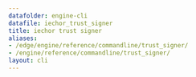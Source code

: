 ```yaml
---
datafolder: engine-cli
datafile: iechor_trust_signer
title: iechor trust signer
aliases:
- /edge/engine/reference/commandline/trust_signer/
- /engine/reference/commandline/trust_signer/
layout: cli
---
```


<!--
This page is automatically generated from iEchor's source code. If you want to
suggest a change to the text that appears here, open a ticket or pull request
in the source repository on GitHub:

https://github.com/iechor/cli
-->
